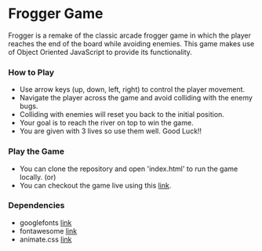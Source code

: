 # Frogger Game
Frogger is a remake of the classic arcade frogger game in which the player reaches the end of the board while avoiding enemies. This game makes use of Object Oriented JavaScript to provide its functionality.

### How to Play
* Use arrow keys (up, down, left, right) to control the player movement.
* Navigate the player across the game and avoid colliding with the enemy bugs.
* Colliding with enemies will reset you back to the initial position.
* Your goal is to reach the river on top to win the game.
* You are given with 3 lives so use them well. Good Luck!!

### Play the Game
* You can clone the repository and open 'index.html' to run the game locally. (or)
* You can checkout the game live using this [link](https://fatehak.github.io/Frogger-Game/).

### Dependencies
* googlefonts [link](https://fonts.googleapis.com/css?family=Lato:300,400)
* fontawesome [link](https://fontawesome.com/?from=io)
* animate.css [link](https://daneden.github.io/animate.css/)
